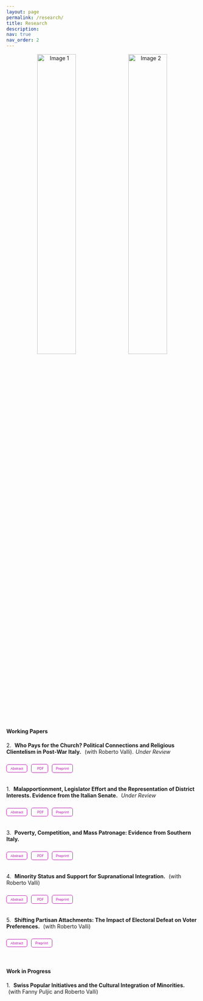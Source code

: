 ```yaml
---
layout: page
permalink: /research/
title: Research
description: 
nav: true
nav_order: 2
---
```


<div style="text-align: center; margin-bottom: 20px;">
    <img src="{{ site.baseurl }}/assets/img/elezioni_ita.jpg" alt="Image 1" style="width: 45%; height: auto; margin-right: 10px; display: inline-block;">
    <img src="{{ site.baseurl }}/assets/img/mezzogiornocassa.jpg" alt="Image 2" style="width: 45%; height: auto; display: inline-block;">
</div>



#### **Working Papers**

<div style="margin-bottom: 20px;"></div> <!-- Increase space below "Working Papers" -->

<div style="margin-bottom: 10px;">
  <span style="margin-right: 5px;">2.</span>
  <strong>Who Pays for the Church? Political Connections and Religious Clientelism in Post-War Italy.</strong> 
  <span style="margin-left: 5px;">(with Roberto Valli).</span><em style="margin-left: 5px;">Under Review</em>
</div>

<!-- Separate links for PDF download, abstract, and OSF preprint for second paper -->
<div style="display: flex; align-items: center; margin: 10px 0; color: #808080;"> <!-- Align items in one line -->

  <!-- Dropdown for abstract -->
  <button class="btn" style="font-size: 9px; height: 21px; padding: 0 10px; margin-right: 10px; text-transform: none; background-color: #ffffff; color: #b509ac; border: 1px solid #b509ac; border-radius: 5px; transition: background-color 0.3s, color 0.3s; box-shadow: none;" 
          onmouseover="this.style.backgroundColor='#b509ac'; this.style.color='#ffffff';" 
          onmouseout="this.style.backgroundColor='#ffffff'; this.style.color='#b509ac';" 
          onclick="myFunction2()">Abstract</button>

  <!-- PDF link -->
  <a href="https://www.dropbox.com/scl/fi/zqahb44zuk1e96awb6j1p/troncone_valli_churches.pdf?rlkey=3f8hcgxfm9zd2z6udq69kgk6b&st=a6d2okq2&dl=0" target="_blank" 
     style="text-decoration: none; background-color: #ffffff; color: #b509ac; border: 1px solid #b509ac; border-radius: 5px; padding: 0 10px; margin-right: 10px; transition: background-color 0.3s, color 0.3s; display: flex; align-items: center; justify-content: center; height: 21px; font-size: 9px;"
     onmouseover="this.style.backgroundColor='#b509ac'; this.style.color='#ffffff';" 
     onmouseout="this.style.backgroundColor=''; this.style.color='#b509ac';">
     <i class="fa fa-download" style="margin-right: 5px;"></i>PDF
  </a>

  <!-- Preprint link -->
  <a href="https://doi.org/10.31219/osf.io/nsyc3" target="_blank" 
     style="text-decoration: none; background-color: #ffffff; color: #b509ac; border: 1px solid #b509ac; border-radius: 5px; padding: 0 10px; transition: background-color 0.3s, color 0.3s; display: flex; align-items: center; justify-content: center; height: 21px; font-size: 9px;"
     onmouseover="this.style.backgroundColor='#b509ac'; this.style.color='#ffffff';" 
     onmouseout="this.style.backgroundColor=''; this.style.color='#b509ac';">Preprint</a>
</div>

<div id="myDIV2" style="display: none; margin-top: 5px; padding: 10px; border: 1px solid #808080; background-color: #f9f9f9;">
  <p>Community leaders often mobilize support for politicians in exchange for rents. Yet, this relationship can be contentious, as both actors might shirk on their commitments. Given this uncertainty, little is known about when and how politicians reciprocate the brokerage of community leaders. We argue that politicians exploit pre-existing personal connections with community leaders to overcome commitment problems and secure support. In turn, politicians provide rewards that increase the brokers' status. We illustrate this argument by investigating exchanges between Catholic bishops and Christian Democratic politicians in postwar Italy. We combine information on the renovation of Catholic churches with data on personal connections between politicians and bishops. Difference-in-differences estimates indicate that bishops mobilize support for connected politicians. Once elected, the latter reward connected bishops with investments in church renovations, especially when they compete under electoral rules that incentivize intraparty competition. These findings illustrate important conditions and mechanisms underpinning clientelistic relationships.</p>
</div>

<script>
function myFunction2() {
    var x = document.getElementById("myDIV2");
    if (x.style.display === "none") {
        x.style.display = "block";
    } else {
        x.style.display = "none";
    }
}
</script>

<div style="margin-bottom: 20px;"></div> <!-- space -->


<div style="margin-bottom: 10px;">
  <span style="margin-right: 5px;">1.</span>
  <strong>Malapportionment, Legislator Effort and the Representation of District Interests. Evidence from the Italian Senate.</strong> 
  <em style="margin-left: 5px;">Under Review</em>
</div>

<!-- Separate links for PDF download, abstract, and OSF preprint -->
<div style="display: flex; align-items: center; margin: 10px 0; color: #808080;"> <!-- Align items in one line -->

  <!-- Dropdown for abstract -->
  <button class="btn" style="font-size: 9px; height: 21px; padding: 0 10px; margin-right: 10px; text-transform: none; background-color: #ffffff; color: #b509ac; border: 1px solid #b509ac; border-radius: 5px; transition: background-color 0.3s, color 0.3s; box-shadow: none;" 
          onmouseover="this.style.backgroundColor='#b509ac'; this.style.color='#ffffff';" 
          onmouseout="this.style.backgroundColor='#ffffff'; this.style.color='#b509ac';" 
          onclick="myFunction1()">Abstract</button>

  <!-- PDF link -->
  <a href="https://www.dropbox.com/scl/fi/yp000y5suek0lfs7zgk5c/troncone_malapp_ita.pdf?rlkey=ss2jqm0es9hw095ss23nmgt7t&dl=0" target="_blank" 
     style="text-decoration: none; background-color: #ffffff; color: #b509ac; border: 1px solid #b509ac; border-radius: 5px; padding: 0 10px; margin-right: 10px; transition: background-color 0.3s, color 0.3s; display: flex; align-items: center; justify-content: center; height: 21px; font-size: 9px;"
     onmouseover="this.style.backgroundColor='#b509ac'; this.style.color='#ffffff';" 
     onmouseout="this.style.backgroundColor=''; this.style.color='#b509ac';">
     <i class="fa fa-download" style="margin-right: 5px;"></i>PDF
  </a>

  <!-- Preprint link -->
  <a href="https://doi.org/10.31219/osf.io/3s2x9" target="_blank" 
     style="text-decoration: none; background-color: #ffffff; color: #b509ac; border: 1px solid #b509ac; border-radius: 5px; padding: 0 10px; transition: background-color 0.3s, color 0.3s; display: flex; align-items: center; justify-content: center; height: 21px; font-size: 9px;"
     onmouseover="this.style.backgroundColor='#b509ac'; this.style.color='#ffffff';" 
     onmouseout="this.style.backgroundColor=''; this.style.color='#b509ac';">Preprint</a>
</div>



<div id="myDIV" style="display: none; margin-top: 5px; padding: 10px; border: 1px solid #808080; background-color: #f9f9f9;">
  <p>This paper studies the effect of malapportionment on policymaking. I argue that in malapportioned chambers, policymaking is biased in favor of overrepresented districts via a mechanical and a behavioral effect. Using data on the Italian Senate and a regression discontinuity design, I first show that multi-tier electoral systems can cause malapportionment by allowing districts with similar population sizes to elect different numbers of legislators. I then demonstrate that the local interests of overrepresented districts receive disproportionately greater attention in bill sponsorship. The effect is driven not only by the election of the additional legislator but also by the increased activism of legislators from overrepresented districts. Both geographically targeted and sectoral bills contribute to this bias. The results demonstrate the political consequences of unequal geographic representation.</p>
</div>

<script>
function myFunction1() {
    var x = document.getElementById("myDIV");
    if (x.style.display === "none") {
        x.style.display = "block";
    } else {
        x.style.display = "none";
    }
}
</script>

<div style="margin-bottom: 20px;"></div> <!-- space -->

<div style="margin-bottom: 10px;">
  <span style="margin-right: 5px;">3.</span>
  <strong>Poverty, Competition, and Mass Patronage: Evidence from Southern Italy.</strong>
</div>

<!-- Separate links for PDF download, abstract, and OSF preprint for third paper -->
<div style="display: flex; align-items: center; margin: 10px 0; color: #808080;"> <!-- Align items in one line -->

  <!-- Dropdown for abstract -->
  <button class="btn" style="font-size: 9px; height: 21px; padding: 0 10px; margin-right: 10px; text-transform: none; background-color: #ffffff; color: #b509ac; border: 1px solid #b509ac; border-radius: 5px; transition: background-color 0.3s, color 0.3s; box-shadow: none;" 
          onmouseover="this.style.backgroundColor='#b509ac'; this.style.color='#ffffff';" 
          onmouseout="this.style.backgroundColor='#ffffff'; this.style.color='#b509ac';" 
          onclick="myFunction3()">Abstract</button>

  <!-- PDF link -->
  <a href="https://www.dropbox.com/scl/fi/827p384ifb3b6un3xjs7p/casmez_ita.pdf?rlkey=vfh9ytp51o0eau2b6zxx5c6bi&st=41usrtro&dl=0" target="_blank" 
     style="text-decoration: none; background-color: #ffffff; color: #b509ac; border: 1px solid #b509ac; border-radius: 5px; padding: 0 10px; margin-right: 10px; transition: background-color 0.3s, color 0.3s; display: flex; align-items: center; justify-content: center; height: 21px; font-size: 9px;"
     onmouseover="this.style.backgroundColor='#b509ac'; this.style.color='#ffffff';" 
     onmouseout="this.style.backgroundColor=''; this.style.color='#b509ac';">
     <i class="fa fa-download" style="margin-right: 5px;"></i>PDF
  </a>

  <!-- Preprint link -->
  <a href="https://doi.org/10.31219/osf.io/rgz9t" target="_blank" 
     style="text-decoration: none; background-color: #ffffff; color: #b509ac; border: 1px solid #b509ac; border-radius: 5px; padding: 0 10px; transition: background-color 0.3s, color 0.3s; display: flex; align-items: center; justify-content: center; height: 21px; font-size: 9px;"
     onmouseover="this.style.backgroundColor='#b509ac'; this.style.color='#ffffff';" 
     onmouseout="this.style.backgroundColor=''; this.style.color='#b509ac';">Preprint</a>
</div>

<div id="myDIV3" style="display: none; margin-top: 5px; padding: 10px; border: 1px solid #808080; background-color: #f9f9f9;">
  <p>This article argues that in a context of widespread clientelism and poverty, local public goods provision is a tool for mass patronage. Clientelistic incumbents under threat entice economically vulnerable voters into supporting the regime by creating jobs in the construction sector through infrastructural investments. The theory is tested using data on public works projects funded by the Cassa del Mezzogiorno, a massive place-based policy for the development of Southern Italy introduced after WWII. Empirically, I exploit within-politician shocks in competition induced by the electoral rule of the post-war Italian Senate. The results reveal that public works investments increase when Christian democratic senators are threatened in their own districts by the election of a communist senator, that this effect is particularly strong in areas characterized by low levels of employment, and that this distribution generates electoral returns.</p>
</div>

<script>
function myFunction3() {
    var x = document.getElementById("myDIV3");
    if (x.style.display === "none") {
        x.style.display = "block";
    } else {
        x.style.display = "none";
    }
}
</script>



<div style="margin-bottom: 20px;"></div> <!-- space -->

<div style="margin-bottom: 10px;">
  <span style="margin-right: 5px;">4.</span>
  <strong>Minority Status and Support for Supranational Integration.</strong> 
  <span style="margin-left: 5px;">(with Roberto Valli)</span>
</div>

<!-- Separate links for PDF download, abstract, and OSF preprint for fourth paper -->
<div style="display: flex; align-items: center; margin: 10px 0; color: #808080;"> <!-- Align items in one line -->

  <!-- Dropdown for abstract -->
  <button class="btn" style="font-size: 9px; height: 21px; padding: 0 10px; margin-right: 10px; text-transform: none; background-color: #ffffff; color: #b509ac; border: 1px solid #b509ac; border-radius: 5px; transition: background-color 0.3s, color 0.3s; box-shadow: none;" 
          onmouseover="this.style.backgroundColor='#b509ac'; this.style.color='#ffffff';" 
          onmouseout="this.style.backgroundColor='#ffffff'; this.style.color='#b509ac';" 
          onclick="myFunction4()">Abstract</button>

  <!-- PDF link -->
  <a href="https://www.dropbox.com/scl/fi/kdmo0gnguq2qutzn3x20o/troncone_valli_minority_eu.pdf?rlkey=e11c0mihpb6zu23kzptgsrc0m&st=xmg4lyul&dl=0" target="_blank" 
     style="text-decoration: none; background-color: #ffffff; color: #b509ac; border: 1px solid #b509ac; border-radius: 5px; padding: 0 10px; margin-right: 10px; transition: background-color 0.3s, color 0.3s; display: flex; align-items: center; justify-content: center; height: 21px; font-size: 9px;"
     onmouseover="this.style.backgroundColor='#b509ac'; this.style.color='#ffffff';" 
     onmouseout="this.style.backgroundColor=''; this.style.color='#b509ac';">
     <i class="fa fa-download" style="margin-right: 5px;"></i>PDF
  </a>

  <!-- Preprint link -->
  <a href="https://doi.org/10.31219/osf.io/3zhtg" target="_blank" 
     style="text-decoration: none; background-color: #ffffff; color: #b509ac; border: 1px solid #b509ac; border-radius: 5px; padding: 0 10px; transition: background-color 0.3s, color 0.3s; display: flex; align-items: center; justify-content: center; height: 21px; font-size: 9px;"
     onmouseover="this.style.backgroundColor='#b509ac'; this.style.color='#ffffff';" 
     onmouseout="this.style.backgroundColor=''; this.style.color='#b509ac';">Preprint</a>
</div>

<div id="myDIV4" style="display: none; margin-top: 5px; padding: 10px; border: 1px solid #808080; background-color: #f9f9f9;">
  <p>This article proposes a novel theory of minority status and support for supranational integration. We argue that the gap in status and opportunities between majority and minority individuals affects the evaluation of international institutions. Individuals whose socioeconomic status and opportunities are restricted because of minority traits are more dissatisfied with national institutions and more favorable toward supranational integration than their majority counterparts. We test our theory on the European Union, the most advanced case of regional integration. Using different operationalizations of minority status and an exact matching strategy, we demonstrate a robust positive association between minority status and support for supranational integration. Testing the mechanisms, we present evidence that integration in the host country and discrimination drive these effects.</p>
</div>

<script>
function myFunction4() {
    var x = document.getElementById("myDIV4");
    if (x.style.display === "none") {
        x.style.display = "block";
    } else {
        x.style.display = "none";
    }
}
</script>



<div style="margin-bottom: 20px;"></div> <!-- space -->

<div style="margin-bottom: 10px;">
  <span style="margin-right: 5px;">5.</span>
  <strong>Shifting Partisan Attachments: The Impact of Electoral Defeat on Voter Preferences.</strong> 
  <span style="margin-left: 5px;">(with Roberto Valli)</span>
</div>

<!-- Separate links for PDF download, abstract, and OSF preprint for fifth paper -->
<div style="display: flex; align-items: center; margin: 10px 0; color: #808080;"> <!-- Align items in one line -->

  <!-- Dropdown for abstract -->
  <button class="btn" style="font-size: 9px; height: 21px; padding: 0 10px; margin-right: 10px; text-transform: none; background-color: #ffffff; color: #b509ac; border: 1px solid #b509ac; border-radius: 5px; transition: background-color 0.3s, color 0.3s; box-shadow: none;" 
          onmouseover="this.style.backgroundColor='#b509ac'; this.style.color='#ffffff';" 
          onmouseout="this.style.backgroundColor='#ffffff'; this.style.color='#b509ac';" 
          onclick="myFunction5()">Abstract</button>

  <!-- Preprint link -->
  <a href="https://doi.org/10.31219/osf.io/rz4tu" target="_blank" 
     style="text-decoration: none; background-color: #ffffff; color: #b509ac; border: 1px solid #b509ac; border-radius: 5px; padding: 0 10px; transition: background-color 0.3s, color 0.3s; display: flex; align-items: center; justify-content: center; height: 21px; font-size: 9px;"
     onmouseover="this.style.backgroundColor='#b509ac'; this.style.color='#ffffff';" 
     onmouseout="this.style.backgroundColor=''; this.style.color='#b509ac';">Preprint</a>
</div>

<div id="myDIV5" style="display: none; margin-top: 5px; padding: 10px; border: 1px solid #808080; background-color: #f9f9f9;">
  <p>Previous research on party preferences has assumed that individual partisanship is unaffected by electoral outcomes, focusing instead on its pre-electoral dynamics. Our research note challenges this assumption by demonstrating that electoral outcomes can cause significant partisan shifts among voters. We argue that electoral losers are more likely to distance themselves from unsuccessful parties, while winners remain safely attached to the bandwagon. To demonstrate this, we first use household panel surveys from four European countries to establish that voters who supported declining parties are more likely to change party support in favor of gaining parties. Second, we show that individual-level partisan changes aggregate to meaningful public opinion shifts at the national level. To this purpose, we leverage monthly opinion polls for political parties across 17 European democracies and find that declining parties lose support among the electorate. Our results highlight a new dimension of post-electoral politics with implications for empirical research.</p>
</div>

<script>
function myFunction5() {
    var x = document.getElementById("myDIV5");
    if (x.style.display === "none") {
        x.style.display = "block";
    } else {
        x.style.display = "none";
    }
}
</script>



<div style="margin-bottom: 40px;"></div> <!-- space -->

#### **Work in Progress**

<div style="margin-bottom: 20px;"></div> <!-- Increase space below "Working Papers" -->

<div style="margin-bottom: 10px;">
  <span style="margin-right: 5px;">1.</span>
  <strong>Swiss Popular Initiatives and the Cultural Integration of Minorities.</strong> 
  <span style="margin-left: 5px;">(with Fanny Puljic and Roberto Valli)</span>
</div>
